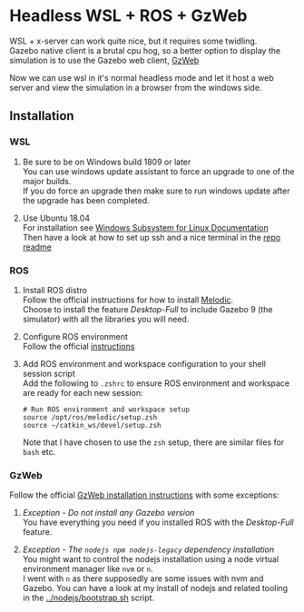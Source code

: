 # Headless WSL + ROS + GzWeb

WSL + x-server can work quite nice, but it requires some twidling.  
Gazebo native client is a brutal cpu hog, so a better option to display the simulation is to use the Gazebo web client, [GzWeb](http://gazebosim.org/gzweb.html)

Now we can use wsl in it's normal headless mode and let it host a web server and view the simulation in a browser from the windows side.

## Installation

### WSL

1. Be sure to be on Windows build 1809 or later  
   You can use windows update assistant to force an upgrade to one of the major builds.  
   If you do force an upgrade then make sure to run windows update after the upgrade has been completed.  

1. Use Ubuntu 18.04  
   For installation see [Windows Subsystem for Linux Documentation](https://msdn.microsoft.com/en-us/commandline/wsl/about)  
   Then have a look at how to set up ssh and a nice terminal in the [repo readme](../README.md)  


### ROS

1. Install ROS distro  
   Follow the official instructions for how to install [Melodic](http://wiki.ros.org/melodic/Installation/Ubuntu).  
   Choose to install the feature _Desktop-Full_ to include Gazebo 9 (the simulator) with all the libraries you will need.  

1. Configure ROS environment  
   Follow the official [instructions](http://wiki.ros.org/ROS/Tutorials/InstallingandConfiguringROSEnvironment)  

1. Add ROS environment and workspace configuration to your shell session script  
   Add the following to `.zshrc` to ensure ROS environment and workspace are ready for each new session:  
   ```
   # Run ROS environment and workspace setup
   source /opt/ros/melodic/setup.zsh
   source ~/catkin_ws/devel/setup.zsh
   ```
   Note that I have chosen to use the `zsh` setup, there are similar files for `bash` etc.  


### GzWeb

Follow the official [GzWeb installation instructions](http://gazebosim.org/gzweb.htm) with some exceptions:

1. *Exception - Do not install any Gazebo version*  
   You have everything you need if you installed ROS with the _Desktop-Full_ feature.

1. *Exception - The `nodejs npm nodejs-legacy` dependency installation*    
   You might want to control the nodejs installation using a node virtual environment manager like `nvm` or `n`.  
   I went with `n` as there supposedly are some issues with nvm and Gazebo. You can have a look at my install of nodejs and related tooling in the [../nodejs/bootstrap.sh](../nodejs/bootstrap.sh) script.  

